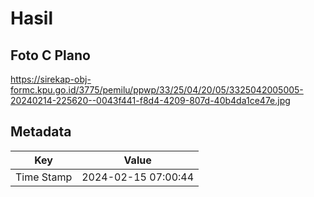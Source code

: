 # Hasil

## Foto C Plano

https://sirekap-obj-formc.kpu.go.id/3775/pemilu/ppwp/33/25/04/20/05/3325042005005-20240214-225620--0043f441-f8d4-4209-807d-40b4da1ce47e.jpg


## Metadata

| Key        | Value               |
| ---------- | ------------------- |
| Time Stamp | 2024-02-15 07:00:44 |



